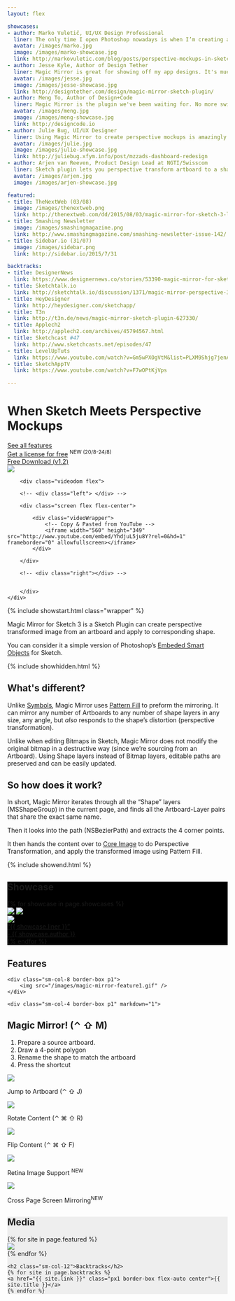 ```yaml
---
layout: flex

showcases:
- author: Marko Vuletič, UI/UX Design Professional
  liner: The only time I open Photoshop nowadays is when I’m creating a presentation mockup of my designs. But this is about to change.
  avatar: /images/marko.jpg
  image: /images/marko-showcase.jpg
  link: http://markovuletic.com/blog/posts/perspective-mockups-in-sketch
- author: Jesse Kyle, Author of Design Tether
  liner: Magic Mirror is great for showing off my app designs. It's much more user-friendly than Photoshop with double the possibilities
  avatar: /images/jesse.jpg
  image: /images/jesse-showcase.jpg
  link: http://designtether.com/design/magic-mirror-sketch-plugin/
- author: Meng To, Author of Design+Code
  liner: Magic Mirror is the plugin we've been waiting for. No more switching to Photoshop for creating perspective mockups. It works that great.
  avatar: /images/meng.jpg
  image: /images/meng-showcase.jpg
  link: http://designcode.io
- author: Julie Bug, UI/UX Designer
  liner: Using Magic Mirror to create perspective mockups is amazingly easy and joyful.
  avatar: /images/julie.jpg
  image: /images/julie-showcase.jpg
  link: http://juliebug.xfym.info/post/mzzads-dashboard-redesign
- author: Arjen van Reeven, Product Design Lead at NGTI/Swisscom
  liner: Sketch plugin lets you perspective transform artboard to a shape. Great for product shots!
  avatar: /images/arjen.jpg
  image: /images/arjen-showcase.jpg

featured:
- title: TheNextWeb (03/08)
  image: /images/thenextweb.png
  link: http://thenextweb.com/dd/2015/08/03/magic-mirror-for-sketch-3-lets-you-quickly-create-hands-on-mockups-of-your-apps/
- title: Smashing Newsletter
  image: /images/smashingmagazine.png
  link: http://www.smashingmagazine.com/smashing-newsletter-issue-142/
- title: Sidebar.io (31/07)
  image: /images/sidebar.png
  link: http://sidebar.io/2015/7/31

backtracks:
- title: DesignerNews
  link: https://www.designernews.co/stories/53390-magic-mirror-for-sketch-3--plugin-to-create-perspective-designs
- title: Sketchtalk.io
  link: http://sketchtalk.io/discussion/1371/magic-mirror-perspective-3d-for-your-artboards
- title: HeyDesigner
  link: http://heydesigner.com/sketchapp/
- title: T3n
  link: http://t3n.de/news/magic-mirror-sketch-plugin-627330/
- title: Applech2
  link: http://applech2.com/archives/45794567.html
- title: Sketchcast #47
  link: http://www.sketchcasts.net/episodes/47
- title: LevelUpTuts
  link: https://www.youtube.com/watch?v=Gm5wPXOgVtM&list=PLXM9Shjg7jenAH19HHSWYPJ4EtB4RNDc1&index=3
- title: SketchAppTV
  link: https://www.youtube.com/watch?v=F7wOPtKjVps

---
```


# When Sketch Meets Perspective Mockups

<div class="wrapper">
<div class="flex flex-wrap mxn1 px1 flex-center flex-start nav">
<a href="/#features" class="col-4 border-box center btn orange">See all features</a>
<div class="col-4 center btn orange border-box">
	<a href="/madewithmagicmirror" class="clearfix">Get a license for free</a>
	<sup class="red">NEW (20/8-24/8)</sup>
</div>
<a href="https://github.com/jamztang/MagicMirror/releases/download/v1.2/magicmirror-20150820-free.zip" class="col-4 border-box center btn btn-outline orange"><i class="fa fa-arrow-circle-o-down"></i>    Free Download (v1.2)</a>
</div>
</div>



<div class="flex container">
	<div id="computer" class="flex-stretch col-12 m2">
		<img src="/images/computer.png" class="flow flex-stretch col-12"/>

		<div class="videodom flex">

		<!-- <div class="left"> </div> -->

		<div class="screen flex flex-center">

			<div class="videoWrapper">
			    <!-- Copy & Pasted from YouTube -->
			    <iframe width="560" height="349" src="http://www.youtube.com/embed/YhdjuL5ju8Y?rel=0&hd=1" frameborder="0" allowfullscreen></iframe>
			</div>

		</div>

		<!-- <div class="right"></div> -->


		</div>
	</div>
</div>

{% include showstart.html class="wrapper" %}

Magic Mirror for Sketch 3 is a Sketch Plugin can create perspective transformed image from an artboard and apply to corresponding shape.

You can consider it a simple version of Photoshop’s [Embeded Smart Objects](https://helpx.adobe.com/photoshop/using/create-smart-objects.html) for Sketch.

{% include showhidden.html %}

## What's different?

Unlike [Symbols](http://bohemiancoding.com/sketch/support/documentation/07-symbols/), Magic Mirror uses [Pattern Fill](http://bohemiancoding.com/sketch/support/documentation/08-styling/1-fills.html) to preform the mirroring. It can mirror any number of Artboards to any number of shape layers in any size, any angle, but <em>also</em> responds to the shape’s distortion (perspective transformation).

Unlike when editing Bitmaps in Sketch, Magic Mirror does not modify the original bitmap in a destructive way (since we’re sourcing from an Artboard). Using Shape layers instead of Bitmap layers, editable paths are preserved and can be easily updated.


## So how does it work?

In short, Magic Mirror iterates through all the “Shape” layers (MSShapeGroup) in the current page, and finds all the Artboard-Layer pairs that share the exact same name.

Then it looks into the path (NSBezierPath) and extracts the 4 corner points.

It then hands the content over to [Core Image](https://developer.apple.com/library/mac/documentation/GraphicsImaging/Conceptual/CoreImaging/ci_intro/ci_intro.html) to do Perspective Transformation, and apply the transformed image using Pattern Fill.

{% include showend.html %}

<section class="my2 py2 border-top" style='background-color:black'>
<h1>Showcase</h1>

<div class="clearfix">
{% for showcase in page.showcases %}
<div class="sm-col sm-col-6 showcase">
	<img src="{{ showcase.image }}" />
	<a href="{{ showcase.link }}" class="overlay">
		<img src="/images/showcase-placeholder.png" />
		<div class="overlay flex flex-end">
			<div class="flex flex-end m2">
				<div class="flex-none mr2">
					<img src="{{ showcase.avatar }}" class="avatar">
				</div>
				<div class="flex flex-column">
					<div class="flex-auto liner">“{{ showcase.liner }}” </div>
					<div class="flex-auto author">- {{ showcase.author }}</div>
				</div>
			</div>
		</div>
	</a>
</div>
{% endfor %}
</div>

</section>


<a id="features"></a>
<section class="my2 py2 ">
<h1>Features</h1>

<div class="container sm-flex flex-wrap mxn1 px1 flex-center">

	<div class="sm-col-8 border-box p1">
		<img src="/images/magic-mirror-feature1.gif" />
	</div>

	<div class="sm-col-4 border-box p1" markdown="1">


## Magic Mirror! (⌃ ⇧ M)
1. Prepare a source artboard.
2. Draw a 4-point polygon
3. Rename the shape to match the artboard
4. Press the shortcut

</div>

<div class="sm-flex mt2 flex-wrap">
<div class="sm-col-4 border-box p1 flex flex-column flex-center">
	<img src="/images/magic-mirror-feature2.gif" class="flex-grow"/>
	<p class="p1">Jump to Artboard (⌃ ⇧ J)</p>
</div>

<div class="sm-col-4 border-box p1 flex flex-column flex-center">
	<img src="/images/magic-mirror-feature3.gif" class="flex-grow"/>
	<p class="p1">Rotate Content (⌃ ⌘ ⇧ R)</p>
</div>

<div class="sm-col-4 border-box p1 flex flex-column flex-center">
	<img src="/images/magic-mirror-feature4.gif" class="flex-grow"/>
	<p class="p1">Flip Content (⌃ ⌘ ⇧ F)</p>
</div>

<div class="sm-col-4 border-box p1 flex flex-column flex-center">
	<img src="/images/magic-mirror-feature-retina.png" class="flex-grow"/>
	<p class="p1">Retina Image Support <sup class="red">NEW</sup></p>
</div>

<div class="sm-col-4 border-box p1 flex flex-column flex-center">
	<img src="/images/magic-mirror-feature-crosspage-mirroring.gif" class="flex-grow"/>
	<p class="p1">Cross Page Screen Mirroring<sup class="red">NEW</sup></p>
</div>
</div>

</div>

</section>


<section class="py3 border-top border-bottom" style='background-color:#EEE'>
<h1>Media</h1>

<div class="wrapper sm-flex flex-wrap mxn1 px1 flex-center">
	{% for site in page.featured %}
	<div class="sm-col-4 border-box p2 center">
	   <a href="{{ site.link }}"><img src="{{ site.image }}" class="grayscale animated"></a>
	</div>
	{% endfor %}

	<h2 class="sm-col-12">Backtracks</h2>
	{% for site in page.backtracks %}
	<a href="{{ site.link }}" class="px1 border-box flex-auto center">{{ site.title }}</a>
	{% endfor %}
</div>
</section>

